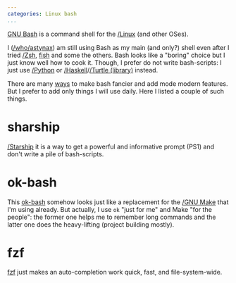 ```yaml
---
categories: Linux bash
...
```


[GNU Bash](https://github.com/secretGeek/ok-bash/) is a command shell for the [/Linux]() (and other OSes).

I ([/who/astynax]()) am still using Bash as my main (and only?) shell even after I tried [/Zsh](), [fish](https://fishshell.com/) and some the others. Bash looks like a "boring" choice but I just know well how to cook it. Though, I prefer do not write bash-scripts: I just use [/Python]() or [/Haskell]()/[/Turtle (library)]() instead.

There are many [ways](https://ohmybash.nntoan.com/) to make bash fancier and add mode modern features. But I prefer to add only things I will use daily. Here I listed a couple of such things.

# sharship

[/Starship]() it is a way to get a powerful and informative prompt (PS1) and don't write a pile of bash-scripts.

# ok-bash

This [ok-bash](https://github.com/secretGeek/ok-bash/) somehow looks just like a replacement for the [/GNU Make]() that I'm using already. But actually, I use `ok` "just for me" and Make "for the people": the former one helps me to remember long commands and the latter one does the heavy-lifting (project building mostly).

# fzf

[fzf](https://github.com/junegunn/fzf) just makes an auto-completion work quick, fast, and file-system-wide.